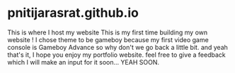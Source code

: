 # pnitijarasrat.github.io
This is where I host my website
This is my first time building my own website !
I chose theme to be gameboy because my first video game console is Gameboy Advance so why don't we go back a little bit.
and yeah that's it, I hope you enjoy my portfolio website.
feel free to give a feedback which I will make an input for it soon... YEAH SOON.
